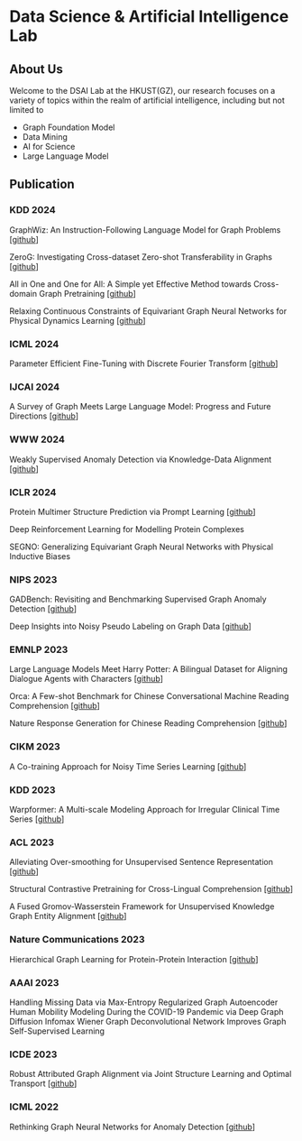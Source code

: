 # Data Science & Artificial Intelligence Lab

## About Us
Welcome to the DSAI Lab at the HKUST(GZ), our research focuses on a variety of topics within the realm of artificial intelligence, including but not limited to
* Graph Foundation Model
* Data Mining
* AI for Science
* Large Language Model

## Publication

### KDD 2024

GraphWiz: An Instruction-Following Language Model for Graph Problems [[github](https://github.com/nuochenpku/Graph-Reasoning-LLM)]

ZeroG: Investigating Cross-dataset Zero-shot Transferability in Graphs [[github](https://github.com/NineAbyss/ZeroG)]

All in One and One for All: A Simple yet Effective Method towards Cross-domain Graph Pretraining [[github](https://github.com/cshhzhao/GCOPE)]

Relaxing Continuous Constraints of Equivariant Graph Neural Networks for Physical Dynamics Learning [[github](https://github.com/compasszzn/DEGNN)]

### ICML 2024
Parameter Efficient Fine-Tuning with Discrete Fourier Transform [[github](https://github.com/Chaos96/fourierft)]

### IJCAI 2024
A Survey of Graph Meets Large Language Model: Progress and Future Directions [[github](https://github.com/yhLeeee/Awesome-LLMs-in-Graph-tasks)]

### WWW 2024
Weakly Supervised Anomaly Detection via Knowledge-Data Alignment [[github](https://github.com/cshhzhao/KDAlign)]

### ICLR 2024
Protein Multimer Structure Prediction via Prompt Learning [[github](https://github.com/zqgao22/PromptMSP)]

Deep Reinforcement Learning for Modelling Protein Complexes

SEGNO: Generalizing Equivariant Graph Neural Networks with Physical Inductive Biases

### NIPS 2023
GADBench: Revisiting and Benchmarking Supervised Graph Anomaly Detection [[github](https://github.com/squareRoot3/GADBench)]

Deep Insights into Noisy Pseudo Labeling on Graph Data [[github](https://github.com/AcEbt/CPL)]

### EMNLP 2023
Large Language Models Meet Harry Potter: A Bilingual Dataset for Aligning Dialogue Agents with Characters [[github](https://github.com/nuochenpku/Harry-Potter-Dialogue-Dataset)]

Orca: A Few-shot Benchmark for Chinese Conversational Machine Reading Comprehension [[github](https://github.com/nuochenpku/Orca)]

Nature Response Generation for Chinese Reading Comprehension [[github](https://github.com/nuochenpku/Penguin)]

### CIKM 2023
A Co-training Approach for Noisy Time Series Learning [[github](https://github.com/Vicky-51/TS-CoT/tree/master)]

### KDD 2023
Warpformer: A Multi-scale Modeling Approach for Irregular Clinical Time Series [[github](https://github.com/imJiawen/Warpformer)]

### ACL 2023
Alleviating Over-smoothing for Unsupervised Sentence Representation [[github](https://github.com/nuochenpku/SSCL)]

Structural Contrastive Pretraining for Cross-Lingual Comprehension [[github](https://github.com/nuochenpku/SCP)]

A Fused Gromov-Wasserstein Framework for Unsupervised Knowledge Graph Entity Alignment [[github](https://github.com/squareRoot3/FusedGW-Entity-Alignment)]

### Nature Communications 2023
Hierarchical Graph Learning for Protein-Protein Interaction [[github](https://github.com/zqgao22/HIGH-PPI)]

### AAAI 2023
Handling Missing Data via Max-Entropy Regularized Graph Autoencoder
Human Mobility Modeling During the COVID-19 Pandemic via Deep Graph Diffusion Infomax
Wiener Graph Deconvolutional Network Improves Graph Self-Supervised Learning

### ICDE 2023
Robust Attributed Graph Alignment via Joint Structure Learning and Optimal Transport [[github](https://github.com/squareRoot3/SLOTAlign)]

### ICML 2022
Rethinking Graph Neural Networks for Anomaly Detection [[github](https://github.com/squareRoot3/Rethinking-Anomaly-Detection)]
